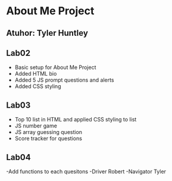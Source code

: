 # About Me Project

## Atuhor: Tyler Huntley

## Lab02

- Basic setup for About Me Project  
- Added HTML bio  
- Added 5 JS prompt questions and alerts  
- Added CSS styling  

## Lab03

- Top 10 list in HTML and applied CSS styling to list
- JS number game
- JS array guessing question
- Score tracker for questions

## Lab04

-Add functions to each quesitons
-Driver Robert
-Navigator Tyler
